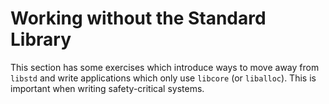# Working without the Standard Library

This section has some exercises which introduce ways to move away from `libstd` and write applications which only use `libcore` (or `liballoc`). This is important when writing safety-critical systems.